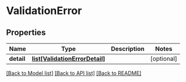 # ValidationError

## Properties
Name | Type | Description | Notes
------------ | ------------- | ------------- | -------------
**detail** | [**list[ValidationErrorDetail]**](ValidationErrorDetail.md) |  | [optional] 

[[Back to Model list]](../README.md#documentation-for-models) [[Back to API list]](../README.md#documentation-for-api-endpoints) [[Back to README]](../README.md)

